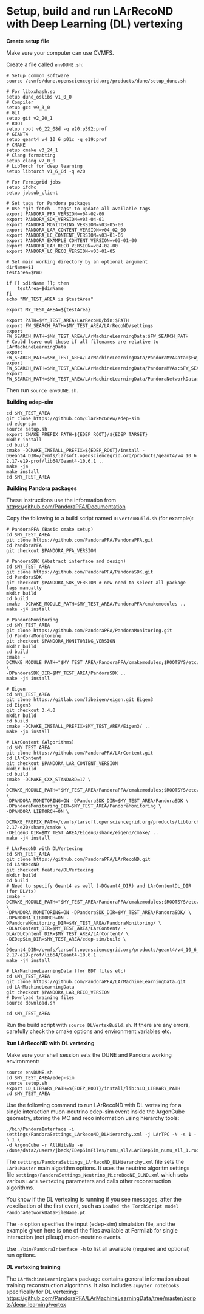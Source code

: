 # Setup, build and run LArRecoND with Deep Learning (DL) vertexing

**Create setup file**

Make sure your computer can use CVMFS.

Create a file called `envDUNE.sh`:

```Shell
# Setup common software
source /cvmfs/dune.opensciencegrid.org/products/dune/setup_dune.sh

# For libxxhash.so
setup dune_oslibs v1_0_0
# Compiler
setup gcc v9_3_0
# Git
setup git v2_20_1
# ROOT
setup root v6_22_08d -q e20:p392:prof
# GEANT4
setup geant4 v4_10_6_p01c -q e19:prof
# CMAKE
setup cmake v3_24_1
# Clang formatting
setup clang v7_0_0
# LibTorch for deep learning
setup libtorch v1_6_0d -q e20

# For Fermigrid jobs
setup ifdhc
setup jobsub_client

# Set tags for Pandora packages
# Use "git fetch --tags" to update all available tags
export PANDORA_PFA_VERSION=v04-02-00
export PANDORA_SDK_VERSION=v03-04-01
export PANDORA_MONITORING_VERSION=v03-05-00
export PANDORA_LAR_CONTENT_VERSION=v04_02_00
export PANDORA_LC_CONTENT_VERSION=v03-01-06
export PANDORA_EXAMPLE_CONTENT_VERSION=v03-01-00
export PANDORA_LAR_RECO_VERSION=v04-02-00
export PANDORA_LC_RECO_VERSION=v03-01-05

# Set main working directory by an optional argument
dirName=$1
testArea=$PWD

if [[ $dirName ]]; then
    testArea=$dirName
fi
echo "MY_TEST_AREA is $testArea"

export MY_TEST_AREA=${testArea}

export PATH=$MY_TEST_AREA/LArRecoND/bin:$PATH
export FW_SEARCH_PATH=$MY_TEST_AREA/LArRecoND/settings
export FW_SEARCH_PATH=$MY_TEST_AREA/LArMachineLearningData:$FW_SEARCH_PATH
# Could leave out these if all filenames are relative to LArMachineLearningData
export FW_SEARCH_PATH=$MY_TEST_AREA/LArMachineLearningData/PandoraMVAData:$FW_SEARCH_PATH
export FW_SEARCH_PATH=$MY_TEST_AREA/LArMachineLearningData/PandoraMVAs:$FW_SEARCH_PATH
export FW_SEARCH_PATH=$MY_TEST_AREA/LArMachineLearningData/PandoraNetworkData:$FW_SEARCH_PATH
```

Then run `source envDUNE.sh`.

**Building edep-sim**

```Shell
cd $MY_TEST_AREA
git clone https://github.com/ClarkMcGrew/edep-sim
cd edep-sim
source setup.sh
export CMAKE_PREFIX_PATH=${EDEP_ROOT}/${EDEP_TARGET}
mkdir install
cd build
cmake -DCMAKE_INSTALL_PREFIX=${EDEP_ROOT}/install -DGeant4_DIR=/cvmfs/larsoft.opensciencegrid.org/products/geant4/v4_10_6_p01c/Linux64bit+3.10-2.17-e19-prof/lib64/Geant4-10.6.1 ..
make -j4
make install
cd $MY_TEST_AREA
```

**Building Pandora packages**

These instructions use the information from https://github.com/PandoraPFA/Documentation

Copy the following to a build script named `DLVertexBuild.sh` (for example):

```Shell
# PandoraPFA (Basic cmake setup)
cd $MY_TEST_AREA
git clone https://github.com/PandoraPFA/PandoraPFA.git
cd PandoraPFA
git checkout $PANDORA_PFA_VERSION

# PandoraSDK (Abstract interface and design)
cd $MY_TEST_AREA
git clone https://github.com/PandoraPFA/PandoraSDK.git
cd PandoraSDK
git checkout $PANDORA_SDK_VERSION # now need to select all package tags manually
mkdir build
cd build
cmake -DCMAKE_MODULE_PATH=$MY_TEST_AREA/PandoraPFA/cmakemodules ..
make -j4 install

# PandoraMonitoring
cd $MY_TEST_AREA
git clone https://github.com/PandoraPFA/PandoraMonitoring.git
cd PandoraMonitoring
git checkout $PANDORA_MONITORING_VERSION
mkdir build
cd build
cmake -DCMAKE_MODULE_PATH="$MY_TEST_AREA/PandoraPFA/cmakemodules;$ROOTSYS/etc/cmake" \
-DPandoraSDK_DIR=$MY_TEST_AREA/PandoraSDK ..
make -j4 install

# Eigen
cd $MY_TEST_AREA
git clone https://gitlab.com/libeigen/eigen.git Eigen3
cd Eigen3
git checkout 3.4.0
mkdir build
cd build
cmake -DCMAKE_INSTALL_PREFIX=$MY_TEST_AREA/Eigen3/ ..
make -j4 install

# LArContent (Algorithms)
cd $MY_TEST_AREA
git clone https://github.com/PandoraPFA/LArContent.git
cd LArContent
git checkout $PANDORA_LAR_CONTENT_VERSION
mkdir build
cd build
cmake -DCMAKE_CXX_STANDARD=17 \
-DCMAKE_MODULE_PATH="$MY_TEST_AREA/PandoraPFA/cmakemodules;$ROOTSYS/etc/cmake" \
-DPANDORA_MONITORING=ON -DPandoraSDK_DIR=$MY_TEST_AREA/PandoraSDK \
-DPandoraMonitoring_DIR=$MY_TEST_AREA/PandoraMonitoring \
-DPANDORA_LIBTORCH=ON \
-DCMAKE_PREFIX_PATH=/cvmfs/larsoft.opensciencegrid.org/products/libtorch/v1_6_0d/Linux64bit+3.10-2.17-e20/share/cmake \
-DEigen3_DIR=$MY_TEST_AREA/Eigen3/share/eigen3/cmake/ ..
make -j4 install

# LArRecoND with DLVertexing
cd $MY_TEST_AREA
git clone https://github.com/PandoraPFA/LArRecoND.git
cd LArRecoND
git checkout feature/DLVertexing
mkdir build
cd build
# Need to specify Geant4 as well (-DGeant4_DIR) and LArContentDL_DIR (for DLVtx)
cmake -DCMAKE_MODULE_PATH="$MY_TEST_AREA/PandoraPFA/cmakemodules;$ROOTSYS/etc/cmake" \
-DPANDORA_MONITORING=ON -DPandoraSDK_DIR=$MY_TEST_AREA/PandoraSDK/ \
-DPANDORA_LIBTORCH=ON -DPandoraMonitoring_DIR=$MY_TEST_AREA/PandoraMonitoring/ \
-DLArContent_DIR=$MY_TEST_AREA/LArContent/ -DLArDLContent_DIR=$MY_TEST_AREA/LArContent/ \
-DEDepSim_DIR=$MY_TEST_AREA/edep-sim/build \
-DGeant4_DIR=/cvmfs/larsoft.opensciencegrid.org/products/geant4/v4_10_6_p01c/Linux64bit+3.10-2.17-e19-prof/lib64/Geant4-10.6.1 ..
make -j4 install

# LArMachineLearningData (for BDT files etc)
cd $MY_TEST_AREA
git clone https://github.com/PandoraPFA/LArMachineLearningData.git
cd LArMachineLearningData
git checkout $PANDORA_LAR_RECO_VERSION
# Download training files
source download.sh

cd $MY_TEST_AREA
```

Run the build script with `source DLVertexBuild.sh`. If there are any errors,
carefully check the cmake options and environment variables etc.

**Run LArRecoND with DL vertexing**

Make sure your shell session sets the DUNE and Pandora working environment:

```Shell
source envDUNE.sh
cd $MY_TEST_AREA/edep-sim
source setup.sh
export LD_LIBRARY_PATH=${EDEP_ROOT}/install/lib:$LD_LIBRARY_PATH
cd $MY_TEST_AREA
```

Use the following command to run LArRecoND with DL vertexing for a
single interaction muon-neutrino edep-sim event inside the ArgonCube geometry,
storing the MC and reco information using hierarchy tools:

```Shell
./bin/PandoraInterface -i settings/PandoraSettings_LArRecoND_DLHierarchy.xml -j LArTPC -N -s 1 -n 1 \
-d ArgonCube -r AllHitsNu -e /dune/data2/users/jback/EDepSimFiles/numu_all/LArEDepSim_numu_all_1.root
```

The `settings/PandoraSettings_LArRecoND_DLHierarchy.xml` file sets the `LArDLMaster` main algorithm
options. It uses the neutrino algoritm settings file
`settings/PandoraSettings_Neutrino_MicroBooNE_DLND.xml` which sets various `LArDLVertexing`
parameters and calls other reconstruction algorithms.

You know if the DL vertexing is running if you see messages, after the voxelisation of the first event,
such as `Loaded the TorchScript model PandoraNetworkDataFileName.pt`.

The `-e` option specifies the input (edep-sim) simulation file, and the example given here
is one of the files available at Fermilab for single interaction (not pileup) muon-neutrino events.

Use `./bin/PandoraInterface -h` to list all available (required and optional) run options.

**DL vertexing training**

The `LArMachineLearningData` package contains general information about training reconstruction
algorithms. It also includes `Jupyter notebooks` specifically for DL vertexing:
https://github.com/PandoraPFA/LArMachineLearningData/tree/master/scripts/deep_learning/vertex
